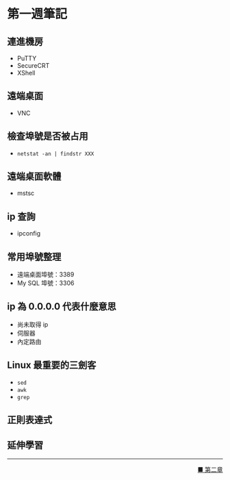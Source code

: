 # 第一週筆記
## 連進機房
* PuTTY
* SecureCRT
* XShell

## 遠端桌面
* VNC

## 檢查埠號是否被占用
* `netstat -an | findstr XXX`

## 遠端桌面軟體
* mstsc

## ip 查詢
* ipconfig

## 常用埠號整理
* 遠端桌面埠號：3389
* My SQL 埠號：3306

## ip 為 0.0.0.0 代表什麼意思
* 尚未取得 ip
* 伺服器
* 內定路由

## Linux 最重要的三劍客
* `sed`
* `awk`
* `grep`

## 正則表達式

## 延伸學習

<hr>

<a href="https://github.com/ChiaYuSu/linux107b/blob/master/Week%202.md"><p style="text-align:right">■ 第二章</a>
